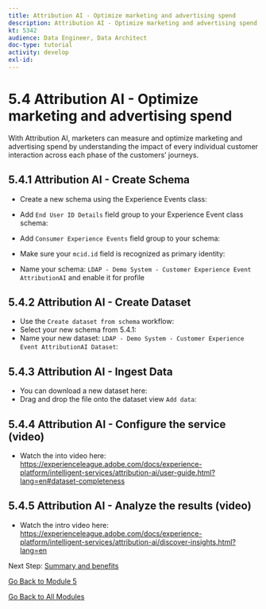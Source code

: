 ```yaml
---
title: Attribution AI - Optimize marketing and advertising spend
description: Attribution AI - Optimize marketing and advertising spend
kt: 5342
audience: Data Engineer, Data Architect
doc-type: tutorial
activity: develop
exl-id: 
---
```

# 5.4 Attribution AI - Optimize marketing and advertising spend

With Attribution AI, marketers can measure and optimize marketing and advertising spend by understanding the impact of every individual customer interaction across each phase of the customers’ journeys.

## 5.4.1 Attribution AI - Create Schema

* Create a new schema using the Experience Events class:

* Add `End User ID Details` field group to your Experience Event class schema:

* Add `Consumer Experience Events` field group to your schema:

* Make sure your `mcid.id` field is recognized as primary identity:

* Name your schema: `LDAP - Demo System - Customer Experience Event AttributionAI` and enable it for profile

## 5.4.2 Attribution AI - Create Dataset

* Use the `Create dataset from schema` workflow:
* Select your new schema from 5.4.1:
* Name your new dataset: `LDAP - Demo System - Customer Experience Event AttributionAI Dataset`:

## 5.4.3 Attribution AI - Ingest Data

* You can download a new dataset here: 
* Drag and drop the file onto the dataset view `Add data`:

## 5.4.4 Attribution AI - Configure the service (video)

* Watch the into video here: https://experienceleague.adobe.com/docs/experience-platform/intelligent-services/attribution-ai/user-guide.html?lang=en#dataset-completeness 

## 5.4.5 Attribution AI - Analyze the results (video)

* Watch the intro video here: https://experienceleague.adobe.com/docs/experience-platform/intelligent-services/attribution-ai/discover-insights.html?lang=en


Next Step: [Summary and benefits](./summary.md)

[Go Back to Module 5](./intelligent-services.md)

[Go Back to All Modules](./../../overview.md)

